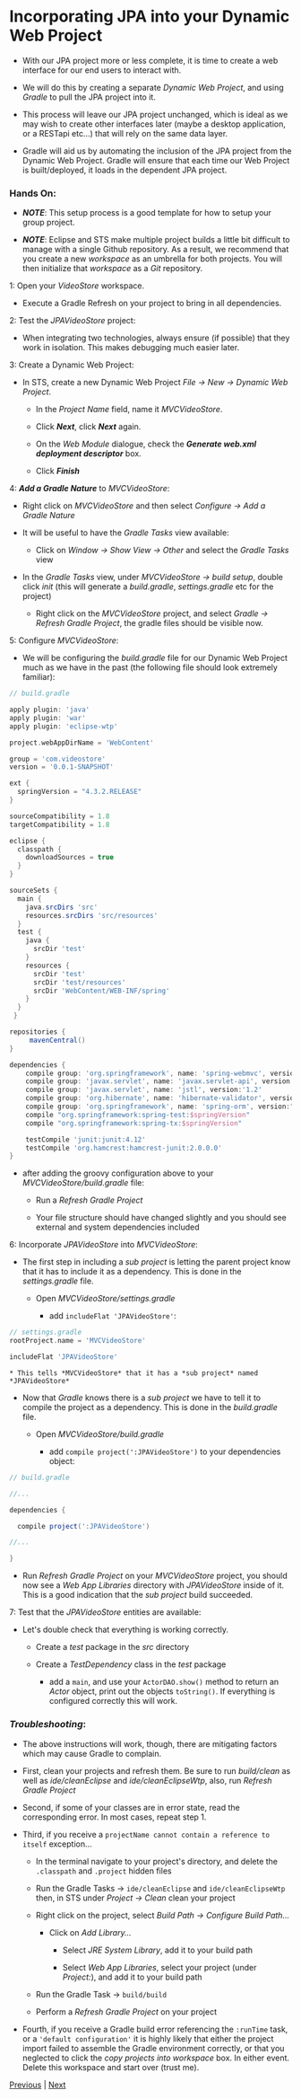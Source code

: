 # Incorporating JPA into your Dynamic Web Project

* With our JPA project more or less complete, it is time to create a web interface for our end users to interact with.

* We will do this by creating a separate *Dynamic Web Project*, and using *Gradle* to pull the JPA project into it.

* This process will leave our JPA project unchanged, which is ideal as we may wish to create other interfaces later (maybe a desktop application, or a RESTapi etc...) that will rely on the same data layer.

* Gradle will aid us by automating the inclusion of the JPA project from the Dynamic Web Project. Gradle will ensure that each time our Web Project is built/deployed, it loads in the dependent JPA project.

### Hands On:
* ***NOTE***: This setup process is a good template for how to setup your group project.

* ***NOTE***: Eclipse and STS make multiple project builds a little bit difficult to manage with a single Github repository. As a result, we recommend that you create a new *workspace* as an umbrella for both projects. You will then initialize that *workspace* as a *Git* repository.

1: Open your *VideoStore* workspace.
* Execute a Gradle Refresh on your project to bring in all dependencies.

2: Test the *JPAVideoStore* project:

* When integrating two technologies, always ensure (if possible) that they work in isolation. This makes debugging much easier later.

3: Create a Dynamic Web Project:

* In STS, create a new Dynamic Web Project _File -> New -> Dynamic Web Project_.

  *  In the *Project Name* field, name it *MVCVideoStore*.

  * Click ***Next***, click ***Next*** again.

  * On the *Web Module* dialogue, check the ***Generate web.xml deployment descriptor*** box.

  * Click ***Finish***

4: ***Add a Gradle Nature*** to *MVCVideoStore*:

* Right click on *MVCVideoStore* and then select _Configure -> Add a Gradle Nature_

* It will be useful to have the *Gradle Tasks* view available:

  * Click on _Window -> Show View -> Other_ and select the *Gradle Tasks* view

* In the *Gradle Tasks* view, under _MVCVideoStore -> build setup_, double click *init* (this will generate a *build.gradle*, *settings.gradle* etc for the project)

  * Right click on the *MVCVideoStore* project, and select _Gradle -> Refresh Gradle Project_, the gradle files should be visible now.


5: Configure *MVCVideoStore*:

* We will be configuring the *build.gradle* file for our Dynamic Web Project much as we have in the past (the following file should look extremely familiar):

```groovy
// build.gradle

apply plugin: 'java'
apply plugin: 'war'
apply plugin: 'eclipse-wtp'

project.webAppDirName = 'WebContent'

group = 'com.videostore'
version = '0.0.1-SNAPSHOT'

ext {
  springVersion = "4.3.2.RELEASE"
}

sourceCompatibility = 1.8
targetCompatibility = 1.8

eclipse {
  classpath {
    downloadSources = true
  }
}

sourceSets {
  main {
    java.srcDirs 'src'
    resources.srcDirs 'src/resources'
  }
  test {
    java {
      srcDir 'test'
    }
    resources {
      srcDir 'test'
      srcDir 'test/resources'
      srcDir 'WebContent/WEB-INF/spring'
    }
  }
 }

repositories {
     mavenCentral()
}

dependencies {
    compile group: 'org.springframework', name: 'spring-webmvc', version:"$springVersion"
    compile group: 'javax.servlet', name: 'javax.servlet-api', version:'3.1.0'
    compile group: 'javax.servlet', name: 'jstl', version:'1.2'
    compile group: 'org.hibernate', name: 'hibernate-validator', version:'5.2.4.Final'
    compile group: 'org.springframework', name: 'spring-orm', version:"$springVersion"
    compile "org.springframework:spring-test:$springVersion"
    compile "org.springframework:spring-tx:$springVersion"

    testCompile 'junit:junit:4.12'
    testCompile 'org.hamcrest:hamcrest-junit:2.0.0.0'
}
```

* after adding the groovy configuration above to your *MVCVideoStore/build.gradle* file:

  * Run a *Refresh Gradle Project*

  * Your file structure should have changed slightly and you should see external and system dependencies included

6: Incorporate *JPAVideoStore* into *MVCVideoStore*:

* The first step in including a *sub project* is letting the parent project know that it has to include it as a dependency. This is done in the *settings.gradle* file.

  * Open *MVCVideoStore/settings.gradle*

    * add `includeFlat 'JPAVideoStore'`:

```groovy
// settings.gradle
rootProject.name = 'MVCVideoStore'

includeFlat 'JPAVideoStore'
```

    * This tells *MVCVideoStore* that it has a *sub project* named *JPAVideoStore*

* Now that *Gradle* knows there is a *sub project* we have to tell it to compile the project as a dependency. This is done in the *build.gradle* file.

  * Open *MVCVideoStore/build.gradle*

    * add `compile project(':JPAVideoStore')` to your dependencies object:

```groovy
// build.gradle

//...

dependencies {

  compile project(':JPAVideoStore')

//...

}
```

* Run *Refresh Gradle Project* on your *MVCVideoStore* project, you should now see a *Web App Libraries* directory with *JPAVideoStore* inside of it. This is a good indication that the *sub project* build succeeded.

7: Test that the *JPAVideoStore* entities are available:

* Let's double check that everything is working correctly.

  * Create a *test* package in the *src* directory

  * Create a *TestDependency* class in the *test* package

    * add a `main`, and use your `ActorDAO.show()` method to return an *Actor* object, print out the objects `toString()`. If everything is configured correctly this will work.


### ***Troubleshooting***:

* The above instructions will work, though, there are mitigating factors which may cause Gradle to complain.

* First, clean your projects and refresh them. Be sure to run *build/clean* as well as *ide/cleanEclipse* and *ide/cleanEclipseWtp*, also, run *Refresh Gradle Project*

* Second, if some of your classes are in error state, read the corresponding error. In most cases, repeat step 1.

* Third, if you receive a `projectName cannot contain a reference to itself` exception...

  * In the terminal navigate to your project's directory, and delete the `.classpath` and `.project` hidden files

  * Run the Gradle Tasks -> `ide/cleanEclipse` and `ide/cleanEclipseWtp` then, in STS under _Project -> Clean_ clean your project

  * Right click on the project, select _Build Path -> Configure Build Path..._

    * Click on _Add Library..._

      * Select _JRE System Library_, add it to your build path

      * Select _Web App Libraries_, select your project (under *Project:*), and add it to your build path

  * Run the Gradle Task -> `build/build`

  * Perform a *Refresh Gradle Project* on your project

* Fourth, if you receive a Gradle build error referencing the `:runTime` task, or a `'default configuration'` it is highly likely that either the project import failed to assemble the Gradle environment correctly, or that you neglected to click the *copy projects into workspace* box. In either event. Delete this workspace and start over (trust me).

[Previous](README.md) | [Next](adding_dependencies_gradle.md)
